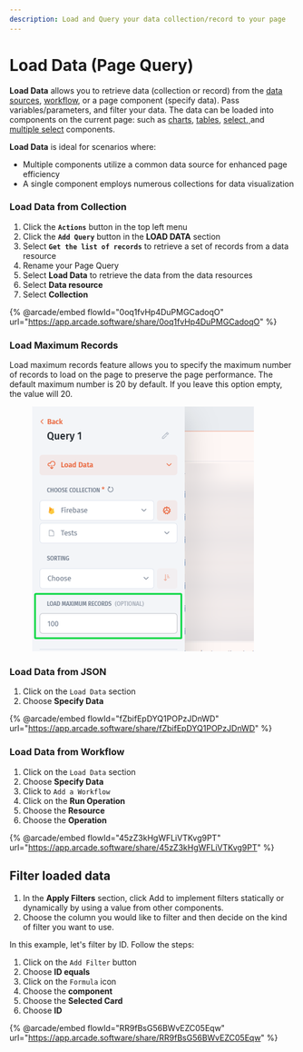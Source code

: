 ```yaml
---
description: Load and Query your data collection/record to your page
---
```


# Load Data (Page Query)

**Load Data** allows you to retrieve data (collection or record) from the [data sources](../../integrations/), [workflow](../../workflow/), or a page component (specify data). Pass variables/parameters, and filter your data. The data can be loaded into components on the current page: such as [charts](https://docs.jetadmin.io/user-guide/design-and-structure/components/charts), [tables](https://docs.jetadmin.io/user-guide/design-and-structure/components/lists/table), [select, ](../components/form/select.md)and [multiple select](../components/form/multiple-select.md) components.&#x20;

**Load Data** is ideal for scenarios where:

* Multiple components utilize a common data source for enhanced page efficiency
* A single component employs numerous collections for data visualization

### Load Data from Collection

1. Click the **`Actions`** button in the top left menu
2. Click the **`Add Query`** button in the **LOAD DATA** section
3. Select **`Get the list of records`** to retrieve a set of records from a data resource
4. Rename your Page Query
5. Select **Load Data** to retrieve the data from the data resources
6. Select **Data resource**
7. Select **Collection**

{% @arcade/embed flowId="0oq1fvHp4DuPMGCadoqO" url="https://app.arcade.software/share/0oq1fvHp4DuPMGCadoqO" %}

### Load Maximum Records

Load maximum records feature allows you to specify the maximum number of records to load on the page to preserve the page performance. The default maximum number is 20 by default. If you leave this option empty, the value will 20.

<div align="left">

<figure><img src="../../../.gitbook/assets/image (3).png" alt=""><figcaption></figcaption></figure>

</div>

### **Load Data from JSON**

1. Click on the `Load Data` section
2. Choose **Specify Data**

{% @arcade/embed flowId="fZbifEpDYQ1POPzJDnWD" url="https://app.arcade.software/share/fZbifEpDYQ1POPzJDnWD" %}

### **Load Data from Workflow**

1. Click on the `Load Data` section
2. Choose **Specify Data**
3. Click to `Add a Workflow`
4. Click on the **Run Operation**
5. Choose the **Resource**
6. Choose the **Operation**

{% @arcade/embed flowId="45zZ3kHgWFLiVTKvg9PT" url="https://app.arcade.software/share/45zZ3kHgWFLiVTKvg9PT" %}

## Filter loaded data

1. In the **Apply Filters** section, click Add to implement filters statically or dynamically by using a value from other components.&#x20;
2. Choose the column you would like to filter and then decide on the kind of filter you want to use.

In this example, let's filter by ID. Follow the steps:

1. Click on the `Add Filter` button
2. Choose **ID equals**
3. Click on the `Formula` icon
4. Choose the **component**
5. Choose the **Selected Card**
6. Choose **ID**

{% @arcade/embed flowId="RR9fBsG56BWvEZC05Eqw" url="https://app.arcade.software/share/RR9fBsG56BWvEZC05Eqw" %}

